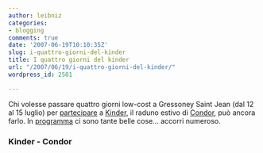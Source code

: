 ```yaml
---
author: leibniz
categories:
- blogging
comments: true
date: '2007-06-19T10:10:35Z'
slug: i-quattro-giorni-del-kinder
title: I quattro giorni del kinder
url: "/2007/06/19/i-quattro-giorni-del-kinder/"
wordpress_id: 2501

---
```

Chi volesse passare quattro giorni low-cost a Gressoney Saint Jean (dal 12 al 15 luglio) per [partecipare](https://www.kinder.st/partecipare.html) a [Kinder](https://www.kinder.st/), il raduno estivo di [Condor](https://www.radio.rai.it/radio2/condor/index.cfm), può ancora farlo. In [programma](https://www.kinder.st/programma.html) ci sono tante belle cose... accorri numeroso.


### Kinder - Condor
